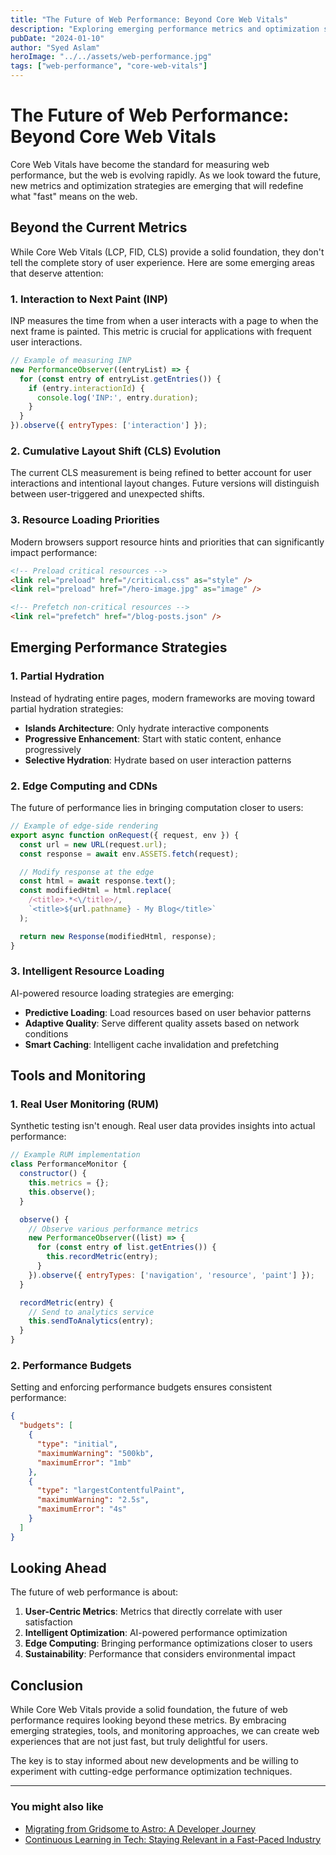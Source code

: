 ```yaml
---
title: "The Future of Web Performance: Beyond Core Web Vitals"
description: "Exploring emerging performance metrics and optimization strategies that will shape the next generation of web applications."
pubDate: "2024-01-10"
author: "Syed Aslam"
heroImage: "../../assets/web-performance.jpg"
tags: ["web-performance", "core-web-vitals"]
---
```


# The Future of Web Performance: Beyond Core Web Vitals

Core Web Vitals have become the standard for measuring web performance, but the web is evolving rapidly. As we look toward the future, new metrics and optimization strategies are emerging that will redefine what "fast" means on the web.

## Beyond the Current Metrics

While Core Web Vitals (LCP, FID, CLS) provide a solid foundation, they don't tell the complete story of user experience. Here are some emerging areas that deserve attention:

### 1. Interaction to Next Paint (INP)

INP measures the time from when a user interacts with a page to when the next frame is painted. This metric is crucial for applications with frequent user interactions.

```javascript
// Example of measuring INP
new PerformanceObserver((entryList) => {
  for (const entry of entryList.getEntries()) {
    if (entry.interactionId) {
      console.log('INP:', entry.duration);
    }
  }
}).observe({ entryTypes: ['interaction'] });
```

### 2. Cumulative Layout Shift (CLS) Evolution

The current CLS measurement is being refined to better account for user interactions and intentional layout changes. Future versions will distinguish between user-triggered and unexpected shifts.

### 3. Resource Loading Priorities

Modern browsers support resource hints and priorities that can significantly impact performance:

```html
<!-- Preload critical resources -->
<link rel="preload" href="/critical.css" as="style" />
<link rel="preload" href="/hero-image.jpg" as="image" />

<!-- Prefetch non-critical resources -->
<link rel="prefetch" href="/blog-posts.json" />
```

## Emerging Performance Strategies

### 1. Partial Hydration

Instead of hydrating entire pages, modern frameworks are moving toward partial hydration strategies:

- **Islands Architecture**: Only hydrate interactive components
- **Progressive Enhancement**: Start with static content, enhance progressively
- **Selective Hydration**: Hydrate based on user interaction patterns

### 2. Edge Computing and CDNs

The future of performance lies in bringing computation closer to users:

```javascript
// Example of edge-side rendering
export async function onRequest({ request, env }) {
  const url = new URL(request.url);
  const response = await env.ASSETS.fetch(request);

  // Modify response at the edge
  const html = await response.text();
  const modifiedHtml = html.replace(
    /<title>.*<\/title>/,
    `<title>${url.pathname} - My Blog</title>`
  );

  return new Response(modifiedHtml, response);
}
```

### 3. Intelligent Resource Loading

AI-powered resource loading strategies are emerging:

- **Predictive Loading**: Load resources based on user behavior patterns
- **Adaptive Quality**: Serve different quality assets based on network conditions
- **Smart Caching**: Intelligent cache invalidation and prefetching

## Tools and Monitoring

### 1. Real User Monitoring (RUM)

Synthetic testing isn't enough. Real user data provides insights into actual performance:

```javascript
// Example RUM implementation
class PerformanceMonitor {
  constructor() {
    this.metrics = {};
    this.observe();
  }

  observe() {
    // Observe various performance metrics
    new PerformanceObserver((list) => {
      for (const entry of list.getEntries()) {
        this.recordMetric(entry);
      }
    }).observe({ entryTypes: ['navigation', 'resource', 'paint'] });
  }

  recordMetric(entry) {
    // Send to analytics service
    this.sendToAnalytics(entry);
  }
}
```

### 2. Performance Budgets

Setting and enforcing performance budgets ensures consistent performance:

```json
{
  "budgets": [
    {
      "type": "initial",
      "maximumWarning": "500kb",
      "maximumError": "1mb"
    },
    {
      "type": "largestContentfulPaint",
      "maximumWarning": "2.5s",
      "maximumError": "4s"
    }
  ]
}
```

## Looking Ahead

The future of web performance is about:

1. **User-Centric Metrics**: Metrics that directly correlate with user satisfaction
2. **Intelligent Optimization**: AI-powered performance optimization
3. **Edge Computing**: Bringing performance optimizations closer to users
4. **Sustainability**: Performance that considers environmental impact

## Conclusion

While Core Web Vitals provide a solid foundation, the future of web performance requires looking beyond these metrics. By embracing emerging strategies, tools, and monitoring approaches, we can create web experiences that are not just fast, but truly delightful for users.

The key is to stay informed about new developments and be willing to experiment with cutting-edge performance optimization techniques.

---

### You might also like

- [Migrating from Gridsome to Astro: A Developer Journey](/blog/migrating-from-gridsome-to-astro-a-developer-journey)
- [Continuous Learning in Tech: Staying Relevant in a Fast-Paced Industry](/blog/continuous-learning-in-tech-staying-relevant-in-a-fast-paced-industry)
